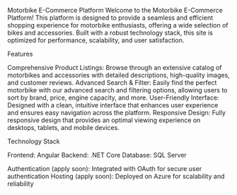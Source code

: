 Motorbike E-Commerce Platform
Welcome to the Motorbike E-Commerce Platform! This platform is designed to provide a seamless and efficient shopping experience for motorbike enthusiasts, offering a wide selection of bikes and accessories. Built with a robust technology stack, this site is optimized for performance, scalability, and user satisfaction.

Features

  Comprehensive Product Listings: Browse through an extensive catalog of motorbikes and accessories with detailed descriptions, high-quality images, and customer reviews.
  Advanced Search & Filter: Easily find the perfect motorbike with our advanced search and filtering options, allowing users to sort by brand, price, engine capacity, and more.
  User-Friendly Interface: Designed with a clean, intuitive interface that enhances user experience and ensures easy navigation across the platform.
  Responsive Design: Fully responsive design that provides an optimal viewing experience on desktops, tablets, and mobile devices.

Technology Stack

  Frontend: Angular
  Backend: .NET Core
  Database: SQL Server
  
Authentication (apply soon): Integrated with OAuth for secure user authentication
Hosting (apply soon): Deployed on Azure for scalability and reliability
